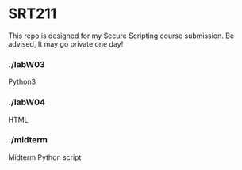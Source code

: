 # SRT211
This repo is designed for my Secure Scripting course submission.
Be advised, It may go private one day!


### ./labW03
Python3

### ./labW04
HTML

### ./midterm
Midterm Python script
